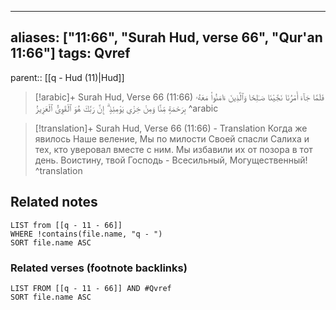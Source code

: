 
---
aliases: ["11:66", "Surah Hud, verse 66", "Qur'an 11:66"]
tags: Qvref
---

parent:: [[q - Hud (11)|Hud]]

> [!arabic]+ Surah Hud, Verse 66 (11:66)
> <span class="quran-arabic">فَلَمَّا جَآءَ أَمْرُنَا نَجَّيْنَا صَـٰلِحًا وَٱلَّذِينَ ءَامَنُوا۟ مَعَهُۥ بِرَحْمَةٍ مِّنَّا وَمِنْ خِزْىِ يَوْمِئِذٍ ۗ إِنَّ رَبَّكَ هُوَ ٱلْقَوِىُّ ٱلْعَزِيزُ</span>
^arabic

> [!translation]+ Surah Hud, Verse 66 (11:66) - Translation
> Когда же явилось Наше веление, Мы по милости Своей спасли Салиха и тех, кто уверовал вместе с ним. Мы избавили их от позора в тот день. Воистину, твой Господь - Всесильный, Могущественный!
^translation



## Related notes
```dataview
LIST from [[q - 11 - 66]]
WHERE !contains(file.name, "q - ")
SORT file.name ASC
```

### Related verses (footnote backlinks)
```dataview
LIST FROM [[q - 11 - 66]] AND #Qvref
SORT file.name ASC
```

